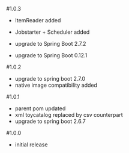 #1.0.3
- ItemReader added
- Jobstarter + Scheduler added

- upgrade to Spring Boot 2.7.2
- upgrade to Spring Boot 0.12.1

#1.0.2
- upgrade to spring boot 2.7.0
- native image compatibility added

#1.0.1
- parent pom updated
- xml toycatalog replaced by csv counterpart
- upgrade to spring boot 2.6.7

#1.0.0
- initial release
